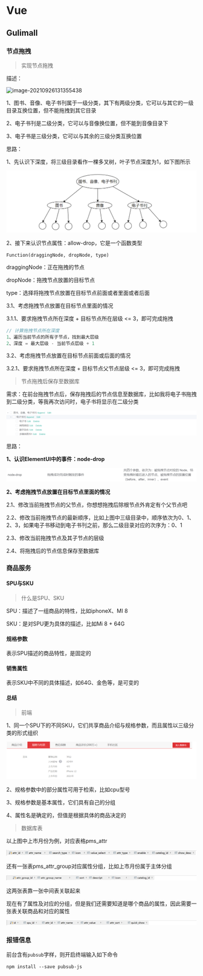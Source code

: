 # Vue

## Gulimall

### 节点拖拽

> 实现节点拖拽

描述：

![image-20210926131355438](C:\Users\pikaqiang\AppData\Roaming\Typora\typora-user-images\image-20210926131355438.png)

1、图书、音像、电子书刊属于一级分类，其下有两级分类，它可以与其它的一级目录互换位置，但不能拖拽到其它目录

2、电子书刊是二级分类，它可以与音像换位置，但不能到音像目录下

3、电子书是三级分类，它可以与其余的三级分类互换位置

思路：

1、先认识下深度，将三级目录看作一棵多叉树，叶子节点深度为1，如下图所示

![image-20210926132913150](Vue.assets/image-20210926132913150.png)

2、接下来认识节点属性：allow-drop，它是一个函数类型

```vue
Function(draggingNode, dropNode, type)
```

draggingNode：正在拖拽的节点

dropNode：拖拽节点放置的目标节点

type：选择将拖拽节点放置在目标节点前面或者里面或者后面

3.1、考虑拖拽节点放置在目标节点里面的情况

3.1.1、要求拖拽节点所在深度 + 目标节点所在层级 <= 3，即可完成拖拽

```java
// 计算拖拽节点所在深度
1、遍历当前节点的所有子节点，找到最大层级
2、深度 = 最大层级 - 当前节点层级 + 1
```

3.2、考虑拖拽节点放置在目标节点前面或后面的情况

3.2.1、要求拖拽节点所在深度 + 目标节点父节点层级 <= 3，即可完成拖拽



> 节点拖拽后保存至数据库

需求：在前台拖拽节点后，保存拖拽后的节点信息至数据库，比如我将电子书拖拽到二级分类，等我再次访问时，电子书将显示在二级分类

![image-20210926153019008](Vue.assets/image-20210926153019008.png)

思路：

**1、认识ElementUI中的事件：node-drop**

![image-20210926153713372](Vue.assets/image-20210926153713372.png)

**2、考虑拖拽节点放置在目标节点里面的情况**

2.1、修改当前拖拽节点的父节点，你想想拖拽后除根节点外肯定有个父节点吧

2.2、修改当前拖拽节点的最新顺序，比如上图中三级目录中，顺序依次为0、1、2、3，如果电子书移动到电子书刊之前，那么二级目录对应的次序为：0、1

2.3、修改当前拖拽节点及其子节点的层级

2.4、将拖拽后的节点信息保存至数据库



### 商品服务

#### SPU与SKU

> 什么是SPU、SKU

SPU：描述了一组商品的特性，比如iphoneX、MI 8

SKU：是对SPU更为具体的描述，比如Mi 8 + 64G



#### 规格参数

表示SPU描述的商品特性，是固定的



#### 销售属性

表示SKU中不同的具体描述，如64G、金色等，是可变的



#### 总结

> 前端

1、同一个SPU下的不同SKU，它们共享商品介绍与规格参数，而且属性以三级分类的形式组织

![image-20211009204720476](Vue.assets/image-20211009204720476.png)

2、规格参数中的部分属性可用于检索，比如cpu型号

3、规格参数是基本属性，它们具有自己的分组

4、属性名是确定的，但值是根据具体的商品决定的



> 数据库表

以上图中上市月份为例，对应表格pms_attr

![image-20211009205724898](Vue.assets/image-20211009205724898.png)

还有一张表pms_attr_group对应属性分组，比如上市月份属于主体分组

![image-20211009205911411](Vue.assets/image-20211009205911411.png)

这两张表靠一张中间表关联起来

现在有了属性及对应的分组，但是我们还需要知道是哪个商品的属性，因此需要一张表关联商品和对应的属性

![image-20211009210640586](Vue.assets/image-20211009210640586.png)



### 报错信息

前台含有`pubsub`字样，则开启终端输入如下命令

```vue
npm install --save pubsub-js
```





















































